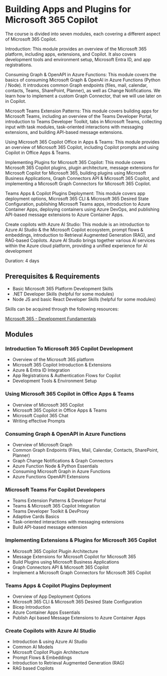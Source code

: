 # Building Apps and Plugins for Microsoft 365 Copilot

The course is divided into seven modules, each covering a different aspect of Microsoft 365 Copilot. 

Introduction: This module provides an overview of the Microsoft 365 platform, including apps, extensions, and Copilot. It also covers development tools and environment setup, Microsoft Entra ID, and app registrations.

Consuming Graph & OpenAPI in Azure Functions: This module covers the basics of consuming Microsoft Graph & OpenAI in Azure Functions (Python / Node). It introduces common Graph endpoints (files, mail, calendar, contacts, Teams, SharePoint, Planner), as well as Change Notifications. We learn how to implement a custom Graph Connector, that we will use later on in Copilot. 

Microsoft Teams Extension Patterns: This module covers building apps for Microsoft Teams, including an overview of the Teams Developer Portal, introduction to Teams Developer Toolkit, tabs in Microsoft Teams, collecting input with task modules, task-oriented interactions with messaging extensions, and building API-based message extensions.

Using Microsoft 365 Copilot Office in Apps & Teams: This module provides an overview of Microsoft 365 Copilot, including Copilot prompts and using Copilot in Office Apps & Teams.

Implementing Plugins for Microsoft 365 Copilot: This module covers Microsoft 365 Copilot plugins, plugin architecture, message extensions for Microsoft Copilot for Microsoft 365, building plugins using Microsoft Business Applications, Graph Connectors API & Microsoft 365 Copilot, and implementing a Microsoft Graph Connectors for Microsoft 365 Copilot.

Teams Apps & Copilot Plugins Deployment: This module covers app deployment options, Microsoft 365 CLI & Microsoft 365 Desired State Configuration, publishing Microsoft Teams apps, introduction to Azure Container Apps, deploying containers using Azure DevOps, and publishing API-based message extensions to Azure Container Apps.

Create copilots with Azure AI Studio: This module is an introduction to Azure AI Studio & the Microsoft Copilot ecosystem, prompt flows & embeddings, introduction to Retrieval Augmented Generation (RAG), and RAG-based Copilots. Azure AI Studio brings together various AI services within the Azure cloud platform, providing a unified experience for AI development

Duration: 4 days

## Prerequisites & Requirements

- Basic Microsoft 365 Platform Development Skills
- .NET Developer Skills (helpful for some modules)
- Node JS and basic React Developer Skills (helpful for some modules)

Skills can be acquired through the following resources:

[Microsoft 365 - Development Fundamentals](http://<URL_TO_CLASS>)

## Modules

### Introduction To Microsoft 365 Copilot Development

- Overview of the Microsoft 365 platform
- Microsoft 365 Copilot Introduction & Extensions
- Azure & Entra ID Integration
- App Registrations & Authentication Flows for Copilot
- Development Tools & Environment Setup

### Using Microsoft 365 Copilot in Office Apps & Teams

- Overview of Microsoft 365 Copilot 
- Microsoft 365 Copilot in Office Apps & Teams
- Microsoft Copilot 365 Chat
- Writing effective Prompts

### Consuming Graph & OpenAPI in Azure Functions

- Overview of Microsoft Graph 
- Common Graph Endpoints (Files, Mail, Calendar, Contacts, SharePoint, Planner)
- Graph Change Notifications & Graph Connectors
- Azure Function Node & Python Essentials
- Consuming Microsoft Graph in Azure Functions
- Azure Functions OpenAPI Extensions

### Microsoft Teams For Copilot Developers

- Teams Extension Patterns & Developer Portal
- Teams & Microsoft 365 Copilot Integration 
- Teams Developer Toolkit & DevProxy
- Adaptive Cards Basics
- Task-oriented interactions with messaging extensions
- Build API-based message extension

### Implementing Extensions & Plugins for Microsoft 365 Copilot

- Microsoft 365 Copilot Plugin Architecture
- Message Extensions for Microsoft Copilot for Microsoft 365
- Build Plugins using Microsoft Business Applications
- Graph Connectors API & Microsoft 365 Copilot
- Implement a Microsoft Graph Connectors for Microsoft 365 Copilot

### Teams Apps & Copilot Plugins Deployment

- Overview of App Deployment Options
- Microsoft 365 CLI & Microsoft 365 Desired State Configuration
- Bicep Introduction
- Azure Container Apps Essentials
- Publish Api based Message Extensions to Azure Container Apps

### Create Copilots with Azure AI Studio

- Introduction & using Azure AI Studio
- Common AI Models
- Microsoft Copilot Plugin Architecture
- Prompt Flows & Embeddings
- Introduction to Retrieval Augmented Generation (RAG)
- RAG based Copilots
